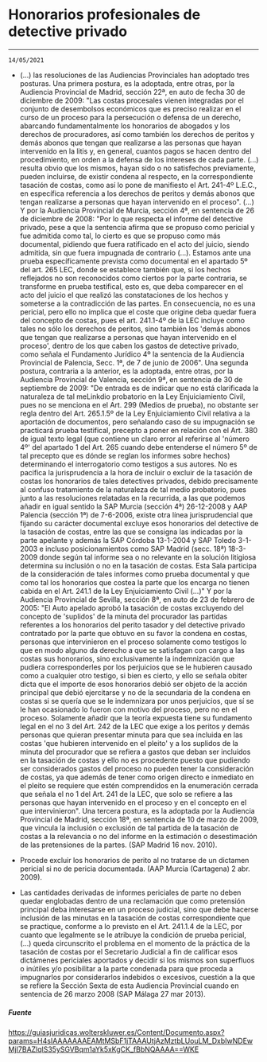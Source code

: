 # Honorarios profesionales de detective privado
---

    14/05/2021

* (…) las resoluciones de las Audiencias Provinciales han adoptado tres posturas. Una primera postura, es la adoptada, entre otras, por la Audiencia Provincial de Madrid, sección 22ª, en auto de fecha 30 de diciembre de 2009: "Las costas procesales vienen integradas por el conjunto de desembolsos económicos que es preciso realizar en el curso de un proceso para la persecución o defensa de un derecho, abarcando fundamentalmente los honorarios de abogados y los derechos de procuradores, así como también los derechos de peritos y demás abonos que tengan que realizarse a las personas que hayan intervenido en la litis y, en general, cuantos pagos se hacen dentro del procedimiento, en orden a la defensa de los intereses de cada parte. (...) resulta obvio que los mismos, hayan sido o no satisfechos previamente, pueden incluirse, de existir condena al respecto, en la correspondiente tasación de costas, como así lo pone de manifiesto el Art. 241-4º L.E.C., en específica referencia a los derechos de peritos y demás abonos que tengan realizarse a personas que hayan intervenido en el proceso". (…) Y por la Audiencia Provincial de Murcia, sección 4ª, en sentencia de 26 de diciembre de 2008: "Por lo que respecta el informe del detective privado, pese a que la sentencia afirma que se propuso como pericial y fue admitida como tal, lo cierto es que se propuso como más documental, pidiendo que fuera ratificado en el acto del juicio, siendo admitida, sin que fuera impugnada de contrario (...). Estamos ante una prueba específicamente prevista como documental en el apartado 5º del art. 265 LEC, donde se establece también que, si los hechos reflejados no son reconocidos como ciertos por la parte contraria, se transforme en prueba testifical, esto es, que deba comparecer en el acto del juicio el que realizó las constataciones de los hechos y someterse a la contradicción de las partes. En consecuencia, no es una pericial, pero ello no implica que el coste que origine deba quedar fuera del concepto de costas, pues el art. 241.1-4º de la LEC incluye como tales no sólo los derechos de peritos, sino también los 'demás abonos que tengan que realizarse a personas que hayan intervenido en el proceso', dentro de los que caben los gastos de detective privado, como señala el Fundamento Jurídico 4º la sentencia de la Audiencia Provincial de Palencia, Secc. 1ª, de 7 de junio de 2006". Una segunda postura, contraria a la anterior, es la adoptada, entre otras, por la Audiencia Provincial de Valencia, sección 9ª, en sentencia de 30 de septiembre de 2009: "De entrada es de indicar que no está clarificada la naturaleza de tal meLinkdio probatorio en la Ley Enjuiciamiento Civil, pues no se menciona en el Art. 299 (Medios de prueba), no obstante ser regla dentro del Art. 265.1.5º de la Ley Enjuiciamiento Civil relativa a la aportación de documentos, pero señalando caso de su impugnación se practicará prueba testifical, precepto a poner en relación con el Art. 380 de igual texto legal (que contiene un claro error al referirse al 'número 4º' del apartado 1 del Art. 265 cuando debe entenderse el número 5º de tal precepto que es dónde se reglan los informes sobre hechos) determinando el interrogatorio como testigos a sus autores. No es pacifica la jurisprudencia a la hora de incluir o excluir de la tasación de costas los honorarios de tales detectives privados, debido precisamente al confuso tratamiento de la naturaleza de tal medio probatorio, pues junto a las resoluciones relatadas en la recurrida, a las que podemos añadir en igual sentido la SAP Murcia (sección 4ª) 26-12-2008 y AAP Palencia (sección 1ª) de 7-6-2006, existe otra línea jurisprudencial que fijando su carácter documental excluye esos honorarios del detective de la tasación de costas, entre las que se consigna las indicadas por la parte apelante y además la SAP Córdoba 13-1-2004 y SAP Toledo 3-1-2003 e incluso posicionamientos como SAP Madrid (secc. 18ª) 18-3-2009 donde según tal informe sea o no relevante en la solución litigiosa determina su inclusión o no en la tasación de costas. Esta Sala participa de la consideración de tales informes como prueba documental y que como tal los honorarios que costea la parte que los encarga no tienen cabida en el Art. 241.1 de la Ley Enjuiciamiento Civil (…)" Y por la Audiencia Provincial de Sevilla, sección 8ª, en auto de 23 de febrero de 2005: "El Auto apelado aprobó la tasación de costas excluyendo del concepto de 'suplidos' de la minuta del procurador las partidas referentes a los honorarios del perito tasador y del detective privado contratado por la parte que obtuvo en su favor la condena en costas, personas que intervinieron en el proceso solamente como testigos lo que en modo alguno da derecho a que se satisfagan con cargo a las costas sus honorarios, sino exclusivamente la indemnización que pudiera corresponderles por los perjuicios que se le hubieren causado como a cualquier otro testigo, si bien es cierto, y ello se señala obiter dicta que el importe de esos honorarios debió ser objeto de la acción principal que debió ejercitarse y no de la secundaria de la condena en costas si se quería que se le indemnizara por unos perjuicios, que sí se le han ocasionado lo fueron con motivo del proceso, pero no en el proceso. Solamente añadir que la teoría expuesta tiene su fundamento legal en el no 3 del Art. 242 de la LEC que exige a los peritos y demás personas que quieran presentar minuta para que sea incluida en las costas 'que hubieren intervenido en el pleito' y a los suplidos de la minuta del procurador que se refiera a gastos que deban ser incluidos en la tasación de costas y ello no es procedente puesto que pudiendo ser considerados gastos del proceso no pueden tener la consideración de costas, ya que además de tener como origen directo e inmediato en el pleito se requiere que estén comprendidos en la enumeración cerrada que señala el no 1 del Art. 241 de la LEC, que solo se refiere a las personas que hayan intervenido en el proceso y en el concepto en el que intervinieron". Una tercera postura, es la adoptada por la Audiencia Provincial de Madrid, sección 18ª, en sentencia de 10 de marzo de 2009, que vincula la inclusión o exclusión de tal partida de la tasación de costas a la relevancia o no del informe en la estimación o desestimación de las pretensiones de la partes. (SAP Madrid 16 nov. 2010).

* Procede excluir los honorarios de perito al no tratarse de un dictamen pericial si no de pericia documentada. (AAP Murcia (Cartagena) 2 abr. 2009).

* Las cantidades derivadas de informes periciales de parte no deben quedar englobadas dentro de una reclamación que como pretensión principal deba interesarse en un proceso judicial, sino que debe hacerse inclusión de las minutas en la tasación de costas correspondiente que se practique, conforme a lo previsto en el Art. 241.1.4 de la LEC, por cuanto que legalmente se le atribuye la condición de prueba pericial, (…) queda circunscrito el problema en el momento de la práctica de la tasación de costas por el Secretario Judicial a fin de calificar esos dictámenes periciales aportados y decidir si los mismos son superfluos o inútiles y/o posibilitar a la parte condenada para que proceda a impugnarlos por considerarlos indebidos o excesivos, cuestión a la que se refiere la Sección Sexta de esta Audiencia Provincial cuando en sentencia de 26 marzo 2008 (SAP Málaga 27 mar 2013).

##### Fuente
<https://guiasjuridicas.wolterskluwer.es/Content/Documento.aspx?params=H4sIAAAAAAAEAMtMSbF1jTAAAUtjAzMztbLUouLM_DxbIwNDEwMjI7BAZlqlS35ySGVBqm1aYk5xKgCK_fBbNQAAAA==WKE>